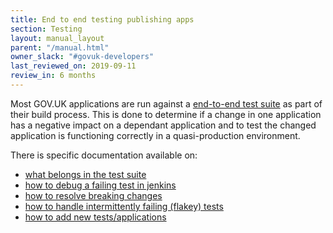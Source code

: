 ```yaml
---
title: End to end testing publishing apps
section: Testing
layout: manual_layout
parent: "/manual.html"
owner_slack: "#govuk-developers"
last_reviewed_on: 2019-09-11
review_in: 6 months
---
```


Most GOV.UK applications are run against a [end-to-end test suite](https://github.com/alphagov/publishing-e2e-tests) as part of their build process. This is done to determine if a change in one application has a negative impact on a dependant application and to test the changed application is functioning correctly in a quasi-production environment.

There is specific documentation available on:

 - [what belongs in the test suite](https://github.com/alphagov/publishing-e2e-tests/blob/master/docs/what-belongs-in-these-tests.md)
 - [how to debug a failing test in jenkins](https://github.com/alphagov/publishing-e2e-tests/blob/master/docs/debugging-failures.md)
 - [how to resolve breaking changes](https://github.com/alphagov/publishing-e2e-tests/blob/master/docs/breaking-app-change.md)
 - [how to handle intermittently failing (flakey) tests](https://github.com/alphagov/publishing-e2e-tests/blob/master/CONTRIBUTING.md#dealing-with-flaky-tests)
 - [how to add new tests/applications](https://github.com/alphagov/publishing-e2e-tests/blob/master/CONTRIBUTING.md)
